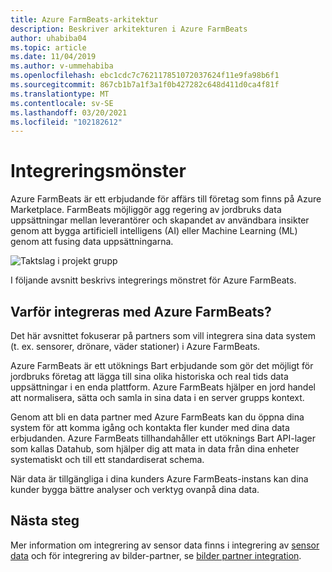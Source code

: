 ```yaml
---
title: Azure FarmBeats-arkitektur
description: Beskriver arkitekturen i Azure FarmBeats
author: uhabiba04
ms.topic: article
ms.date: 11/04/2019
ms.author: v-ummehabiba
ms.openlocfilehash: ebc1cdc7c762117851072037624f11e9fa98b6f1
ms.sourcegitcommit: 867cb1b7a1f3a1f0b427282c648d411d0ca4f81f
ms.translationtype: MT
ms.contentlocale: sv-SE
ms.lasthandoff: 03/20/2021
ms.locfileid: "102182612"
---
```

# <a name="integration-patterns"></a>Integreringsmönster

Azure FarmBeats är ett erbjudande för affärs till företag som finns på Azure Marketplace. FarmBeats möjliggör agg regering av jordbruks data uppsättningar mellan leverantörer och skapandet av användbara insikter genom att bygga artificiell intelligens (AI) eller Machine Learning (ML) genom att fusing data uppsättningarna.

![Taktslag i projekt grupp](./media/architecture-for-farmbeats/farmbeats-architecture-1.png)

I följande avsnitt beskrivs integrerings mönstret för Azure FarmBeats.

## <a name="why-integrate-with-azure-farmbeats"></a>Varför integreras med Azure FarmBeats?

Det här avsnittet fokuserar på partners som vill integrera sina data system (t. ex. sensorer, drönare, väder stationer) i Azure FarmBeats.

Azure FarmBeats är ett utöknings Bart erbjudande som gör det möjligt för jordbruks företag att lägga till sina olika historiska och real tids data uppsättningar i en enda plattform. Azure FarmBeats hjälper en jord handel att normalisera, sätta och samla in sina data i en server grupps kontext.

Genom att bli en data partner med Azure FarmBeats kan du öppna dina system för att komma igång och kontakta fler kunder med dina data erbjudanden. Azure FarmBeats tillhandahåller ett utöknings Bart API-lager som kallas Datahub, som hjälper dig att mata in data från dina enheter systematiskt och till ett standardiserat schema.

När data är tillgängliga i dina kunders Azure FarmBeats-instans kan dina kunder bygga bättre analyser och verktyg ovanpå dina data.

## <a name="next-steps"></a>Nästa steg

Mer information om integrering av sensor data finns i integrering av [sensor data](sensor-partner-integration-in-azure-farmbeats.md) och för integrering av bilder-partner, se [bilder partner integration](imagery-partner-integration-in-azure-farmbeats.md).
